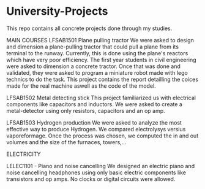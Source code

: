 # University-Projects
This repo contains all concrete projects done through my studies. 


MAIN COURSES
LFSAB1501 Plane pulling tractor
We were asked to design and dimension a plane-pulling tractor that could pull a plane from its terminal to the runway. Currently, this is done using the plane's reactors which have
very poor efficiency. The first year students in civil engineering were asked to dimension a concrete tractor. Once that was done and validated, they were asked to 
program a miniature robot made with lego technics to do the task. This project contains the report detailling the coices made for the real machine aswell as the code of the model.


LFSAB1502 Metal detecting stick
This project familiarized us with electrical components like capacitors and inductors. We were asked to create a metal-detector using only resistors, capacitors and an op amp.

LFSAB1503 Hydrogen production
We were asked to analyze the most effective way to produce Hydrogen. We compared electrolysys versius vaporeformage. Once the process was chosen, we computed the in and out volumes
and the size of the furnaces, towers,... 


ELECTRICITY

LELEC1101 - Piano and noise cancelling
We designed an electric piano and noise cancelling headphones using only basic electric components like transistors and op amps. No clocks or digital circuits were allowed.

